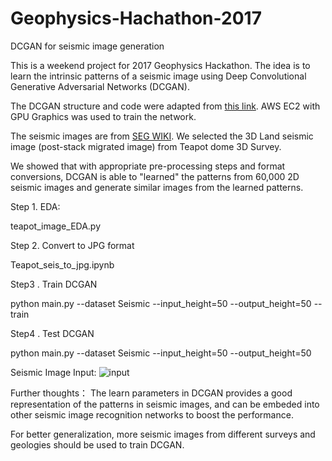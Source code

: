 # Geophysics-Hachathon-2017
DCGAN for seismic image generation

This is a weekend project for 2017 Geophysics Hackathon. The idea is to learn the intrinsic patterns of a seismic image using Deep Convolutional Generative Adversarial Networks (DCGAN). 

The DCGAN structure and code were adapted from [this link](https://github.com/carpedm20/DCGAN-tensorflow). AWS EC2 with GPU Graphics was used to train the network. 

The seismic images are from [SEG WIKI](https://wiki.seg.org/wiki/Open_data#3D_land_seismic_data). We selected the 3D Land seismic image (post-stack migrated image) from Teapot dome 3D Survey. 

We showed that with appropriate pre-processing steps and format conversions, DCGAN is able to "learned" the patterns from 60,000 2D seismic images and generate similar images from the learned patterns. 

Step 1. EDA:

teapot_image_EDA.py

Step 2. Convert to JPG format

Teapot_seis_to_jpg.ipynb

Step3 . Train DCGAN 

python main.py --dataset Seismic --input_height=50 --output_height=50 --train

Step4 . Test DCGAN 

python main.py --dataset Seismic --input_height=50 --output_height=50 

Seismic Image Input:
![input](https://github.com/HoustonJ2013/Geophysics-Hackathon-2017/blob/master/samples/train_01_0566.png)


Further thoughts：
The learn parameters in DCGAN provides a good representation of the patterns in seismic images, and can be embeded into other seismic image recognition networks to boost the performance. 

For better generalization, more seismic images from different surveys and geologies should be used to train DCGAN. 
